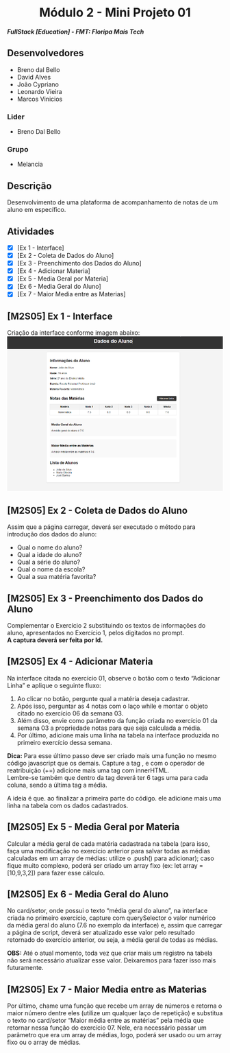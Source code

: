 <h1 align="center"> Módulo 2 - Mini Projeto 01 </h1>

**_FullStack [Education] - FMT: Floripa Mais Tech_**

## Desenvolvedores
- Breno dal Bello
- David Alves
- João Cypriano
- Leonardo Vieira
- Marcos Vinicios

### Lider
- Breno Dal Bello

### Grupo
- Melancia

## Descrição
Desenvolvimento de uma plataforma de acompanhamento de notas de um aluno em específico.

## Atividades
- [x] [Ex 1 - Interface]
- [x] [Ex 2 - Coleta de Dados do Aluno]
- [x] [Ex 3 - Preenchimento dos Dados do Aluno]
- [x] [Ex 4 - Adicionar Materia]
- [x] [Ex 5 - Media Geral por Materia]
- [x] [Ex 6 - Media Geral do Aluno]
- [x] [Ex 7 - Maior Media entre as Materias]

## [M2S05] Ex 1 - Interface
Criação da interface conforme imagem abaixo: <br/>
![interface.png](interface.png)

## [M2S05] Ex 2 - Coleta de Dados do Aluno
Assim que a página carregar, deverá ser executado o método para introdução dos dados do aluno: <br/>
- Qual o nome do aluno?
- Qual a idade do aluno?
- Qual a série do aluno?
- Qual o nome da escola?
- Qual a sua matéria favorita?

## [M2S05] Ex 3 - Preenchimento dos Dados do Aluno
Complementar o Exercício 2 substituindo os textos de informações do aluno, apresentados no Exercício 1, pelos digitados no prompt. <br/>
**A captura deverá ser feita por Id.**


## [M2S05] Ex 4 - Adicionar Materia
Na interface citada no exercício 01, observe o botão com o texto “Adicionar Linha” e aplique o seguinte fluxo: <br/>

1. Ao clicar no botão, pergunte qual a matéria deseja cadastrar.
2. Após isso, perguntar as 4 notas com o laço while e montar o objeto citado no exercício 06 da semana 03.
3. Além disso, envie como parâmetro da função criada no exercício 01 da semana 03 a propriedade notas para que seja calculada a média.
4. Por último, adicione mais uma linha na tabela na interface produzida no primeiro exercício dessa semana.

**Dica:** Para esse último passo deve ser criado mais uma função no mesmo código javascript que os demais. Capture a tag <tbody>, e com o operador de reatribuição (+=) adicione mais uma tag <tr> com innerHTML. <br/>
Lembre-se também que dentro da tag <tr> deverá ter 6 tags <td> uma para cada coluna, sendo a última tag a média. <br/>

A ideia é que. ao finalizar a primeira parte do código. ele adicione mais uma linha na tabela com os dados cadastrados.

## [M2S05] Ex 5 - Media Geral por Materia
Calcular a média geral de cada matéria cadastrada na tabela (para isso, faça uma modificação no exercício anterior para salvar todas as médias calculadas em um array de médias: utilize o .push() para adicionar); caso fique muito complexo, poderá ser criado um array fixo (ex: let array = [10,9,3,2]) para fazer esse cálculo.

## [M2S05] Ex 6 - Media Geral do Aluno
No card/setor, onde possui o texto “média geral do aluno”, na interface criada no primeiro exercício, capture com querySelector o valor numérico da média geral do aluno (7.6 no exemplo da interface) e, assim que carregar a página de script, deverá ser atualizado esse valor pelo resultado retornado do exercício anterior, ou seja, a média geral de todas as médias. <br/>

**OBS:** Até o atual momento, toda vez que criar mais um registro na tabela não será necessário atualizar esse valor. Deixaremos para fazer isso mais futuramente.

## [M2S05] Ex 7 - Maior Media entre as Materias
Por último, chame uma função que recebe um array de números e retorna o maior número dentre eles (utilize um qualquer laço de repetição) e substitua o texto no card/setor “Maior média entre as matérias” pela média que retornar nessa função do exercício 07. Nele, era necessário passar um parâmetro que era um array de médias, logo, poderá ser usado ou um array fixo ou o array de médias.